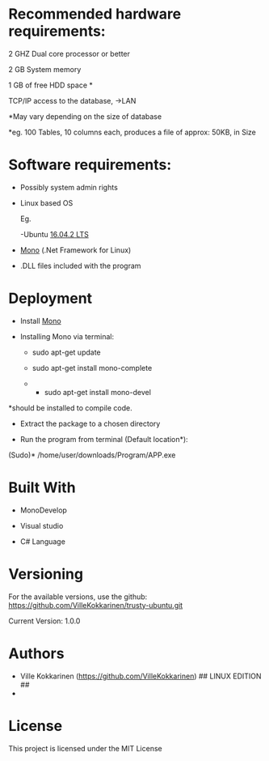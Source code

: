 # Recommended hardware requirements:
2 GHZ Dual core processor or better

2 GB  System memory

1 GB  of free HDD space *

TCP/IP access to the database, ->LAN

*May vary depending on the size of database

*eg. 100 Tables, 10 columns each, produces a file of approx: 50KB, in Size


# Software requirements:
- Possibly system admin rights

- Linux based OS

	Eg.
	
	-Ubuntu [16.04.2 LTS](https://www.ubuntu.com/download)


- [Mono](http://www.mono-project.com/) (.Net Framework for Linux)

- .DLL files included with the program

# Deployment

- Install [Mono](Http://www.mono-project.com/docs/getting-started/install/linux/)

- Installing Mono via terminal:  

  - sudo apt-get update
 
  - sudo apt-get install mono-complete
  
  - * sudo apt-get install mono-devel
 
 *should be installed to compile code.


- Extract the package to a chosen directory


- Run the program from terminal (Default location*):

(Sudo)* /home/user/downloads/Program/APP.exe 


# Built With

- MonoDevelop

- Visual studio

- C# Language


# Versioning

For the available versions, use the github: https://github.com/VilleKokkarinen/trusty-ubuntu.git

Current Version: 1.0.0

# Authors

* Ville Kokkarinen (https://github.com/VilleKokkarinen) ## LINUX EDITION ##
* 

# License

This project is licensed under the MIT License
 
